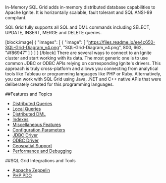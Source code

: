 In-Memory SQL Grid adds in-memory distributed database capabilities to Apache Ignite. It is horizontally scalable, fault tolerant and SQL ANSI-99 compliant. 

SQL Grid fully supports all SQL and DML commands including SELECT, UPDATE, INSERT, MERGE and DELETE queries. 

[block:image]
{
  "images": [
    {
      "image": [
        "https://files.readme.io/ee4c650-SQL-Grid-Diagram_v4.png",
        "SQL-Grid-Diagram_v4.png",
        800,
        662,
        "#f86947"
      ]
    }
  ]
}
[/block]
There are several ways to connect to an Ignite cluster and start working with its data. The most generic one is to use common JDBC or ODBC APIs relying on corresponding Ignite's drivers. This approach is truly cross-platform and allows you connecting from analytical tools like Tableau or programming languages like PHP or Ruby. Alternatively, you can work with SQL Grid using Java, .NET and C++ native APIs that were deliberately created for this programming languages.

##Features and Topics
* [Distributed Queries](doc:sql-queries) 
* [Local Queries](doc:local-queries) 
* [Distributed DML](doc:dml) 
* [Indexes](doc:indexes) 
* [Miscellaneous Features](doc:miscellaneous-features) 
* [Configuration Parameters](doc:configuration-parameters) 
* [JDBC Driver](doc:jdbc-driver) 
* [ODBC Driver](doc:odbc-driver) 
* [Geospatial Support](doc:geospatial-queries) 
* [Performance and Debugging](doc:performance-and-debugging)

##SQL Grid Integrations and Tools
* [Appache Zeppelin](https://apacheignite-mix.readme.io/docs/apache-zeppelin)
* [PHP PDO](https://apacheignite-mix.readme.io/docs/php-pdo)